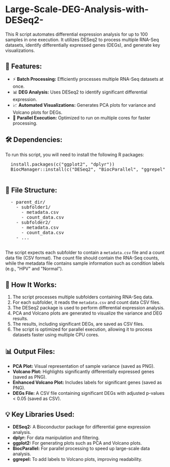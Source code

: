 # Large-Scale-DEG-Analysis-with-DESeq2-
This R script automates differential expression analysis for up to 100 samples in one execution. It utilizes DESeq2 to process multiple RNA-Seq datasets, identify differentially expressed genes (DEGs), and generate key visualizations.
<!DOCTYPE html>
<html lang="en">
<head>
  <meta charset="UTF-8">
  <meta name="viewport" content="width=device-width, initial-scale=1.0">
</head>
<body>
  <h2>📌 Features:</h2>
  <ul>
    <li>⚡ <strong>Batch Processing:</strong> Efficiently processes multiple RNA-Seq datasets at once.</li>
    <li>📊 <strong>DEG Analysis:</strong> Uses DESeq2 to identify significant differential expression.</li>
    <li>📈 <strong>Automated Visualizations:</strong> Generates PCA plots for variance and Volcano plots for DEGs.</li>
    <li>🚀 <strong>Parallel Execution:</strong> Optimized to run on multiple cores for faster processing.</li>
  </ul>

  <h2>🛠 Dependencies:</h2>
  <p>To run this script, you will need to install the following R packages:</p>
  <pre>
  install.packages(c("ggplot2", "dplyr"))
  BiocManager::install(c("DESeq2", "BiocParallel", "ggrepel"))
  </pre>

  <h2>📂 File Structure:</h2>
  <pre>
  - parent_dir/
    - subfolder1/
      - metadata.csv
      - count_data.csv
    - subfolder2/
      - metadata.csv
      - count_data.csv
    - ...
  </pre>
  <p>The script expects each subfolder to contain a <code>metadata.csv</code> file and a count data file (CSV format). The count file should contain the RNA-Seq counts, while the metadata file contains sample information such as condition labels (e.g., "HPV" and "Normal").</p>

  <h2>🚀 How It Works:</h2>
  <ol>
    <li>The script processes multiple subfolders containing RNA-Seq data.</li>
    <li>For each subfolder, it reads the <code>metadata.csv</code> and count data CSV files.</li>
    <li>The DESeq2 package is used to perform differential expression analysis.</li>
    <li>PCA and Volcano plots are generated to visualize the variance and DEG results.</li>
    <li>The results, including significant DEGs, are saved as CSV files.</li>
    <li>The script is optimized for parallel execution, allowing it to process datasets faster using multiple CPU cores.</li>
  </ol>

  <h2>📊 Output Files:</h2>
  <ul>
    <li><strong>PCA Plot:</strong> Visual representation of sample variance (saved as PNG).</li>
    <li><strong>Volcano Plot:</strong> Highlights significantly differentially expressed genes (saved as PNG).</li>
    <li><strong>Enhanced Volcano Plot:</strong> Includes labels for significant genes (saved as PNG).</li>
    <li><strong>DEGs File:</strong> A CSV file containing significant DEGs with adjusted p-values < 0.05 (saved as CSV).</li>
  </ul>

  <h2>💡 Key Libraries Used:</h2>
  <ul>
    <li><strong>DESeq2:</strong> A Bioconductor package for differential gene expression analysis.</li>
    <li><strong>dplyr:</strong> For data manipulation and filtering.</li>
    <li><strong>ggplot2:</strong> For generating plots such as PCA and Volcano plots.</li>
    <li><strong>BiocParallel:</strong> For parallel processing to speed up large-scale data analysis.</li>
    <li><strong>ggrepel:</strong> To add labels to Volcano plots, improving readability.</li>
  </ul>


